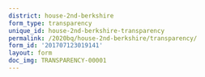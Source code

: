 ```yaml
---
district: house-2nd-berkshire
form_type: transparency
unique_id: house-2nd-berkshire-transparency
permalink: /2020bq/house-2nd-berkshire/transparency/
form_id: '201707123019141'
layout: form
doc_img: TRANSPARENCY-00001
---
```

